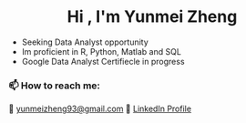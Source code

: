 
<h1 align="center"> <b>Hi , I'm Yunmei Zheng </b></h1>



- Seeking Data Analyst opportunity
- Im proficient in R, Python, Matlab and SQL
- Google Data Analyst Certifiecle in progress

### 📫 How to reach me:

📧 yunmeizheng93@gmail.com
💼 [LinkedIn Profile](https://www.linkedin.com/in/yunmei)

<br><br>
<!--
**yun-mei/yun-mei** is a ✨ _special_ ✨ repository because its `README.md` (this file) appears on your GitHub profile.

Here are some ideas to get you started:

- 🔭 I’m currently working on ...
- 🌱 I’m currently learning ...
- 👯 I’m looking to collaborate on ...
- 🤔 I’m looking for help with ...
- 💬 Ask me about ...
- 📫 How to reach me: ...
- 😄 Pronouns: ...
- ⚡ Fun fact: ...
-->
